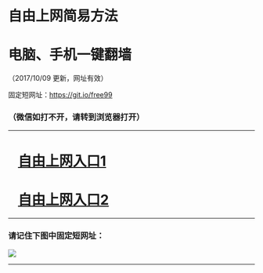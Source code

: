 ﻿# 自由上网简易方法

# 电脑、手机一键翻墙

（2017/10/09 更新，网址有效）

固定短网址：https://git.io/free99

### （微信如打不开，请转到浏览器打开）


***





# &nbsp;&nbsp; <a href="http://ft1090424916.fwq-tz-1001.info/fwqtz01.html?t=10090014388 " target="_blank">自由上网入口1</a>
# &nbsp;&nbsp; <a href="http://ft3087021052.fwq-tz-1002.info/fwqtz02.html?t=100900132221 " target="_blank">自由上网入口2</a>
***

### 请记住下图中固定短网址：

<img src="https://s3-us-west-2.amazonaws.com/fwq-1001/yjfq-20170905okok.png" /> 


***

